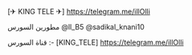 [✈ KING TELE ✈] https://telegram.me/illOlli

مطورين السورس 
@ll_B5
@sadikal_knani10 

قناة السورس :- [KING_TELE] https://telegram.me/illOlli

